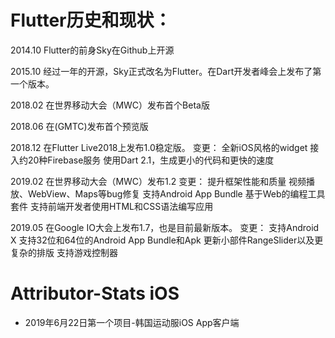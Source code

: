 # Flutter历史和现状：
2014.10 Flutter的前身Sky在Github上开源

2015.10 经过一年的开源，Sky正式改名为Flutter。在Dart开发者峰会上发布了第一个版本。

2018.02 在世界移动大会（MWC）发布首个Beta版

2018.06 在(GMTC)发布首个预览版

2018.12 在Flutter Live2018上发布1.0稳定版。
变更：
全新iOS风格的widget
接入约20种Firebase服务
使用Dart 2.1，生成更小的代码和更快的速度

2019.02 在世界移动大会（MWC）发布1.2
变更：
提升框架性能和质量
视频播放、WebView、Maps等bug修复
支持Android App Bundle
基于Web的编程工具套件
支持前端开发者使用HTML和CSS语法编写应用

2019.05 在Google IO大会上发布1.7，也是目前最新版本。
变更：
支持Android X
支持32位和64位的Android App Bundle和Apk
更新小部件RangeSlider以及更复杂的排版
支持游戏控制器

# Attributor-Stats iOS

- 2019年6月22日第一个项目-韩国运动服iOS App客户端